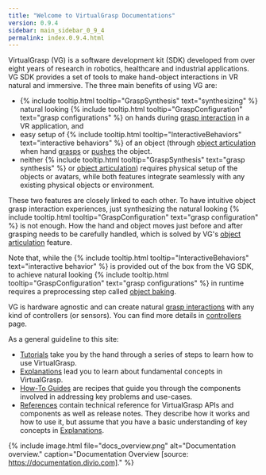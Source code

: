 ```yaml
---
title: "Welcome to VirtualGrasp Documentations"
version: 0.9.4
sidebar: main_sidebar_0_9_4
permalink: index.0.9.4.html
---
```


VirtualGrasp (VG) is a software development kit (SDK) developed from over eight years of research in robotics, healthcare and industrial applications.
VG SDK provides a set of tools to make hand-object interactions in VR natural and immersive. The three main benefits of using VG are:
* {% include tooltip.html tooltip="GraspSynthesis" text="synthesizing" %} natural looking {% include tooltip.html tooltip="GraspConfiguration" text="grasp configurations" %} on hands during [grasp interaction](grasp_interaction.0.9.4.html) in a VR application, and
* easy setup of {% include tooltip.html tooltip="InteractiveBehaviors" text="interactive behaviors" %} of an object (through [object articulation](object_articulation.0.9.4.html) when hand [grasps](grasp_interaction.0.9.4.html) or [pushes](push_interaction.0.9.4.html) the object. 
* neither {% include tooltip.html tooltip="GraspSynthesis" text="grasp synthesis" %} or [object articulation](object_articulation.0.10.0.html)) requires physical setup of the objects or avatars, while both features integrate seamlessly with any existing physical objects or environment.

These two features are closely linked to each other. 
To have intuitive object grasp interaction experiences, just synthesizing the natural looking 
{% include tooltip.html tooltip="GraspConfiguration" text="grasp configuration" %} is not enough. How the hand and object moves just before and after grasping needs to be carefully handled, which is solved by VG's [object articulation](object_articulation.0.9.4.html) feature.


Note that, while the {% include tooltip.html tooltip="InteractiveBehaviors" text="interactive behavior" %} is provided out of the box from the VG SDK, 
to achieve natural looking {% include tooltip.html tooltip="GraspConfiguration" text="grasp configurations" %} in runtime
requires a preprocessing step called [object baking](object_baking.0.9.4.html).

VG is hardware agnostic and can create natural [grasp interactions](grasp_interaction.0.9.4.html) with any kind of controllers (or sensors). 
You can find more details in [controllers](controllers.0.9.4.html) page.

As a general guideline to this site:

* [Tutorials](unity_get_started_installation.0.9.4.html) take you by the hand through a series of steps to learn how to use VirtualGrasp.
* [Explanations](controllers.0.9.4.html) lead you to learn about fundamental concepts in VirtualGrasp.
* [How-To Guides](unity_component_myvirtualgrasp.0.9.4.html) are recipes that guide you through the components involved in addressing key problems and use-cases.
* [References](virtualgrasp_unityapi.0.9.4.html) contain technical reference for VirtualGrasp APIs and components as well as release notes. They describe how it works and how to use it,
 but assume that you have a basic understanding of key concepts in [Explanations](controllers.0.9.4.html).

{% include image.html file="docs_overview.png" alt="Documentation overview." caption="Documentation Overview [source: https://documentation.divio.com]." %}